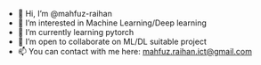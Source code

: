 - 👋 Hi, I’m @mahfuz-raihan
- 👀 I’m interested in Machine Learning/Deep learning
- 🌱 I’m currently learning pytorch
- 💞️ I’m open to collaborate on ML/DL suitable project
- 📫 You can contact with me here: mahfuz.raihan.ict@gmail.com

<!---
mahfuz-raihan/mahfuz-raihan is a ✨ special ✨ repository because its `README.md` (this file) appears on your GitHub profile.
You can click the Preview link to take a look at your changes.
--->
